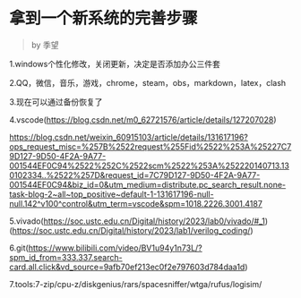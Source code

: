# 拿到一个新系统的完善步骤
>by 季望

1.windows个性化修改，关闭更新，决定是否添加办公三件套

2.QQ，微信，音乐，游戏，chrome，steam，obs，markdown，latex，clash

3.现在可以通过备份恢复了

4.vscode(https://blog.csdn.net/m0_62721576/article/details/127207028)

https://blog.csdn.net/weixin_60915103/article/details/131617196?ops_request_misc=%257B%2522request%255Fid%2522%253A%25227C79D127-9D50-4F2A-9A77-001544EF0C94%2522%252C%2522scm%2522%253A%252220140713.130102334..%2522%257D&request_id=7C79D127-9D50-4F2A-9A77-001544EF0C94&biz_id=0&utm_medium=distribute.pc_search_result.none-task-blog-2~all~top_positive~default-1-131617196-null-null.142^v100^control&utm_term=vscode&spm=1018.2226.3001.4187

5.vivado(https://soc.ustc.edu.cn/Digital/history/2023/lab0/vivado/#_1)(https://soc.ustc.edu.cn/Digital/history/2023/lab1/verilog_coding/)

6.git(https://www.bilibili.com/video/BV1u94y1n73L/?spm_id_from=333.337.search-card.all.click&vd_source=9afb70ef213ec0f2e797603d784daa1d)

7.tools:7-zip/cpu-z/diskgenius/rars/spacesniffer/wtga/rufus/logisim/

